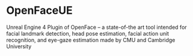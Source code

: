# OpenFaceUE
Unreal Engine 4 Plugin of OpenFace – a state-of-the art tool intended for facial landmark detection, head pose estimation, facial action unit recognition, and eye-gaze estimation made by CMU and Cambridge University
